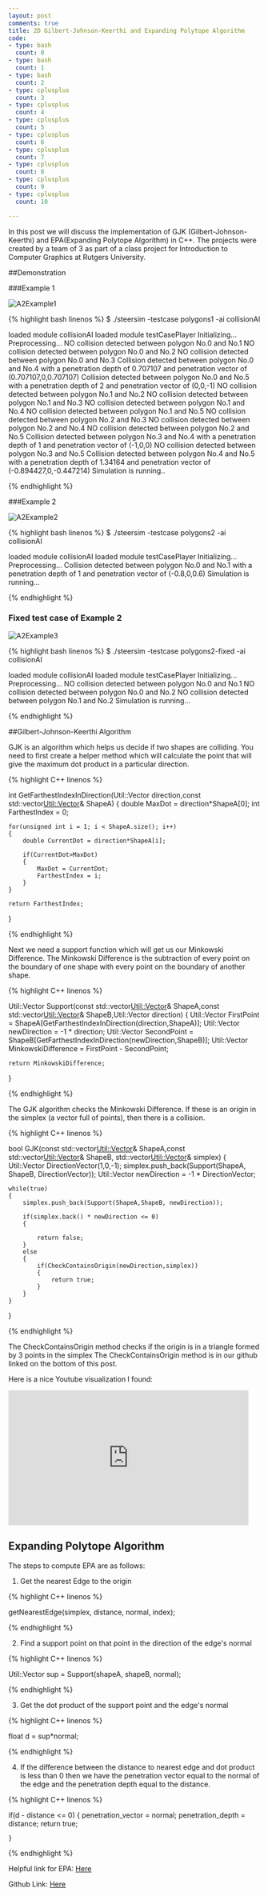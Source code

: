 ```yaml
---
layout: post
comments: true
title: 2D Gilbert-Johnson-Keerthi and Expanding Polytope Algorithm  
code:
- type: bash 
  count: 0
- type: bash
  count: 1
- type: bash
  count: 2  
- type: cplusplus
  count: 3
- type: cplusplus
  count: 4
- type: cplusplus
  count: 5
- type: cplusplus
  count: 6
- type: cplusplus
  count: 7
- type: cplusplus
  count: 8
- type: cplusplus
  count: 9
- type: cplusplus
  count: 10

---
```


In this post we will discuss the implementation of GJK (Gilbert-Johnson-Keerthi) and EPA(Expanding Polytope Algorithm) in C++. The projects were created by a team of 3 as part of a class project for Introduction to Computer Graphics at Rutgers University.

##Demonstration

###Example 1

<img src="/images/Graphics/A2Example1.png" alt="A2Example1"/>

{% highlight bash linenos %}
$ ./steersim -testcase polygons1 -ai collisionAI

loaded module collisionAI
loaded module testCasePlayer
Initializing...
Preprocessing...
 NO collision detected between polygon No.0 and No.1
 NO collision detected between polygon No.0 and No.2
 NO collision detected between polygon No.0 and No.3
 Collision detected between polygon No.0 and No.4 with a penetration depth of 0.707107 and penetration vector of (0.707107,0,0.707107)
 Collision detected between polygon No.0 and No.5 with a penetration depth of 2 and penetration vector of (0,0,-1)
 NO collision detected between polygon No.1 and No.2
 NO collision detected between polygon No.1 and No.3
 NO collision detected between polygon No.1 and No.4
 NO collision detected between polygon No.1 and No.5
 NO collision detected between polygon No.2 and No.3
 NO collision detected between polygon No.2 and No.4
 NO collision detected between polygon No.2 and No.5
 Collision detected between polygon No.3 and No.4 with a penetration depth of 1 and penetration vector of (-1,0,0)
 NO collision detected between polygon No.3 and No.5
 Collision detected between polygon No.4 and No.5 with a penetration depth of 1.34164 and penetration vector of (-0.894427,0,-0.447214)
Simulation is running..

{% endhighlight %}

###Example 2

<img src="/images/Graphics/A2Example1.png" alt="A2Example2"/>


{% highlight bash linenos %}
$ ./steersim -testcase polygons2 -ai collisionAI

loaded module collisionAI
loaded module testCasePlayer
Initializing...
Preprocessing...
 Collision detected between polygon No.0 and No.1 with a penetration depth of 1 and penetration vector of (-0.8,0,0.6)
Simulation is running...

{% endhighlight %}

### Fixed test case of Example 2

<img src="/images/Graphics/A2Example1.png" alt="A2Example3"/>

{% highlight bash linenos %}
$ ./steersim -testcase polygons2-fixed -ai collisionAI

loaded module collisionAI
loaded module testCasePlayer
Initializing...
Preprocessing...
 NO collision detected between polygon No.0 and No.1
 NO collision detected between polygon No.0 and No.2
 NO collision detected between polygon No.1 and No.2
Simulation is running...

{% endhighlight %}

##Gilbert-Johnson-Keerthi Algorithm 

GJK is an algorithm which helps us decide if two shapes are colliding. You need
to first create a helper method which will calculate the point that will give
the maximum dot product in a particular direction.

{% highlight C++ linenos %}

int GetFarthestIndexInDirection(Util::Vector direction,const std::vector<Util::Vector>& ShapeA)
{
    double MaxDot = direction*ShapeA[0];
    int FarthestIndex = 0;
    
    
    for(unsigned int i = 1; i < ShapeA.size(); i++)
    {
        double CurrentDot = direction*ShapeA[i];
        
        if(CurrentDot>MaxDot)
        {
            MaxDot = CurrentDot;
            FarthestIndex = i;
        }
    }
    
    return FarthestIndex;
    
}

{% endhighlight %}

Next we need a support function which will get us our Minkowski Difference. The
Minkowski Difference is the subtraction of every point on the boundary of one
shape with every point on the boundary of another shape.

{% highlight C++ linenos %}

Util::Vector Support(const std::vector<Util::Vector>& ShapeA,const std::vector<Util::Vector>& ShapeB,Util::Vector direction)
{
    Util::Vector FirstPoint = ShapeA[GetFarthestIndexInDirection(direction,ShapeA)];
    Util::Vector newDirection = -1 * direction;
    Util::Vector SecondPoint = ShapeB[GetFarthestIndexInDirection(newDirection,ShapeB)];
    Util::Vector MinkowskiDifference = FirstPoint - SecondPoint;
    
    return MinkowskiDifference;
    
}

{% endhighlight %}

The GJK algorithm checks the Minkowski Difference. If these is an origin in the
simplex (a vector full of points), then there is a collision.

{% highlight C++ linenos %}

bool GJK(const std::vector<Util::Vector>& ShapeA,const std::vector<Util::Vector>& ShapeB, std::vector<Util::Vector>& simplex)
{
    Util::Vector DirectionVector(1,0,-1);
    simplex.push_back(Support(ShapeA, ShapeB, DirectionVector));
    Util::Vector newDirection = -1 * DirectionVector;
    
    while(true)
    {
        simplex.push_back(Support(ShapeA,ShapeB, newDirection));
        
        if(simplex.back() * newDirection <= 0)
        {
            
            return false;
        }
        else
        {
            if(CheckContainsOrigin(newDirection,simplex))
            {
                return true;
            }
        }
    }
}

{% endhighlight %}

The CheckContainsOrigin method checks if the origin is in a triangle formed by 3 points in the simplex The CheckContainsOrigin method is in our github linked on the bottom of this post.

Here is a nice Youtube visualization I found:

<iframe width="480" height="270" src="https://www.youtube.com/embed/kbwfplN1TiA" frameborder="0" allowfullscreen></iframe>

## Expanding Polytope Algorithm

The steps to compute EPA are as follows:

1. Get the nearest Edge to the origin

{% highlight C++ linenos %}

getNearestEdge(simplex, distance, normal, index);

{% endhighlight %}

2. Find a support point on that point in the direction of the edge's normal

{% highlight C++ linenos %}

Util::Vector sup = Support(shapeA, shapeB, normal);

{% endhighlight %}

3. Get the dot product of the support point and the edge's normal

{% highlight C++ linenos %}

float d = sup*normal;

{% endhighlight %}

4. If the difference between the distance to nearest edge and dot product is
   less than 0 then we have the penetration vector equal to the normal of the
   edge and the penetration depth equal to the distance.

{% highlight C++ linenos %}
 	
 if(d - distance <= 0)
    {
      penetration_vector = normal;
      penetration_depth = distance;
      return true;
      
    }

{% endhighlight %}

Helpful link for EPA: <a href="http://allenchou.net/2013/12/game-physics-contact-generation-epa/"> Here </a>


<i class="fa fa-github-alt"></i> Github Link: <a href="https://github.com/CG-F15-9-Rutgers/SteerLite/blob/master/steerlib/src/GJK_EPA.cpp"> Here </a>
